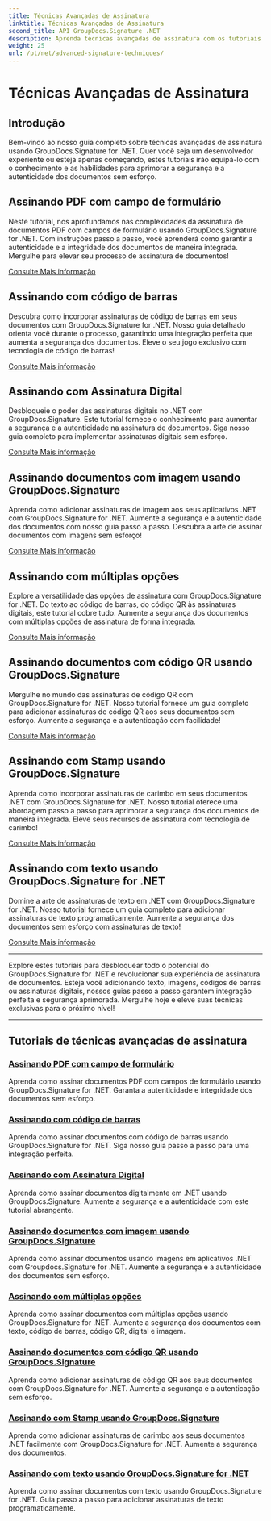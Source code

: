 ```yaml
---
title: Técnicas Avançadas de Assinatura
linktitle: Técnicas Avançadas de Assinatura
second_title: API GroupDocs.Signature .NET
description: Aprenda técnicas avançadas de assinatura com os tutoriais do GroupDocs.Signature for .NET. Assine PDFs, imagens e documentos perfeitamente com código de barras, digital e muito mais.
weight: 25
url: /pt/net/advanced-signature-techniques/
---
```


# Técnicas Avançadas de Assinatura

## Introdução

Bem-vindo ao nosso guia completo sobre técnicas avançadas de assinatura usando GroupDocs.Signature for .NET. Quer você seja um desenvolvedor experiente ou esteja apenas começando, estes tutoriais irão equipá-lo com o conhecimento e as habilidades para aprimorar a segurança e a autenticidade dos documentos sem esforço.

## Assinando PDF com campo de formulário

Neste tutorial, nos aprofundamos nas complexidades da assinatura de documentos PDF com campos de formulário usando GroupDocs.Signature for .NET. Com instruções passo a passo, você aprenderá como garantir a autenticidade e a integridade dos documentos de maneira integrada. Mergulhe para elevar seu processo de assinatura de documentos!

[Consulte Mais informação](./sign-pdf-form-field/)

## Assinando com código de barras

Descubra como incorporar assinaturas de código de barras em seus documentos com GroupDocs.Signature for .NET. Nosso guia detalhado orienta você durante o processo, garantindo uma integração perfeita que aumenta a segurança dos documentos. Eleve o seu jogo exclusivo com tecnologia de código de barras!

[Consulte Mais informação](./sign-with-barcode/)

## Assinando com Assinatura Digital

Desbloqueie o poder das assinaturas digitais no .NET com GroupDocs.Signature. Este tutorial fornece o conhecimento para aumentar a segurança e a autenticidade na assinatura de documentos. Siga nosso guia completo para implementar assinaturas digitais sem esforço.

[Consulte Mais informação](./sign-with-digital/)

## Assinando documentos com imagem usando GroupDocs.Signature

Aprenda como adicionar assinaturas de imagem aos seus aplicativos .NET com GroupDocs.Signature for .NET. Aumente a segurança e a autenticidade dos documentos com nosso guia passo a passo. Descubra a arte de assinar documentos com imagens sem esforço!

[Consulte Mais informação](./sign-with-image/)

## Assinando com múltiplas opções

Explore a versatilidade das opções de assinatura com GroupDocs.Signature for .NET. Do texto ao código de barras, do código QR às assinaturas digitais, este tutorial cobre tudo. Aumente a segurança dos documentos com múltiplas opções de assinatura de forma integrada.

[Consulte Mais informação](./sign-with-multiple-options/)

## Assinando documentos com código QR usando GroupDocs.Signature

Mergulhe no mundo das assinaturas de código QR com GroupDocs.Signature for .NET. Nosso tutorial fornece um guia completo para adicionar assinaturas de código QR aos seus documentos sem esforço. Aumente a segurança e a autenticação com facilidade!

[Consulte Mais informação](./sign-with-qr-code/)

## Assinando com Stamp usando GroupDocs.Signature

Aprenda como incorporar assinaturas de carimbo em seus documentos .NET com GroupDocs.Signature for .NET. Nosso tutorial oferece uma abordagem passo a passo para aprimorar a segurança dos documentos de maneira integrada. Eleve seus recursos de assinatura com tecnologia de carimbo!

[Consulte Mais informação](./sign-with-stamp/)

## Assinando com texto usando GroupDocs.Signature for .NET

Domine a arte de assinaturas de texto em .NET com GroupDocs.Signature for .NET. Nosso tutorial fornece um guia completo para adicionar assinaturas de texto programaticamente. Aumente a segurança dos documentos sem esforço com assinaturas de texto!

[Consulte Mais informação](./sign-with-text/)

---

Explore estes tutoriais para desbloquear todo o potencial do GroupDocs.Signature for .NET e revolucionar sua experiência de assinatura de documentos. Esteja você adicionando texto, imagens, códigos de barras ou assinaturas digitais, nossos guias passo a passo garantem integração perfeita e segurança aprimorada. Mergulhe hoje e eleve suas técnicas exclusivas para o próximo nível!

---

## Tutoriais de técnicas avançadas de assinatura
### [Assinando PDF com campo de formulário](./sign-pdf-form-field/)
Aprenda como assinar documentos PDF com campos de formulário usando GroupDocs.Signature for .NET. Garanta a autenticidade e integridade dos documentos sem esforço.
### [Assinando com código de barras](./sign-with-barcode/)
Aprenda como assinar documentos com código de barras usando GroupDocs.Signature for .NET. Siga nosso guia passo a passo para uma integração perfeita.
### [Assinando com Assinatura Digital](./sign-with-digital/)
Aprenda como assinar documentos digitalmente em .NET usando GroupDocs.Signature. Aumente a segurança e a autenticidade com este tutorial abrangente.
### [Assinando documentos com imagem usando GroupDocs.Signature](./sign-with-image/)
Aprenda como assinar documentos usando imagens em aplicativos .NET com Groupdocs.Signature for .NET. Aumente a segurança e a autenticidade dos documentos sem esforço.
### [Assinando com múltiplas opções](./sign-with-multiple-options/)
Aprenda como assinar documentos com múltiplas opções usando GroupDocs.Signature for .NET. Aumente a segurança dos documentos com texto, código de barras, código QR, digital e imagem.
### [Assinando documentos com código QR usando GroupDocs.Signature](./sign-with-qr-code/)
Aprenda como adicionar assinaturas de código QR aos seus documentos com GroupDocs.Signature for .NET. Aumente a segurança e a autenticação sem esforço.
### [Assinando com Stamp usando GroupDocs.Signature](./sign-with-stamp/)
Aprenda como adicionar assinaturas de carimbo aos seus documentos .NET facilmente com GroupDocs.Signature for .NET. Aumente a segurança dos documentos.
### [Assinando com texto usando GroupDocs.Signature for .NET](./sign-with-text/)
Aprenda como assinar documentos com texto usando GroupDocs.Signature for .NET. Guia passo a passo para adicionar assinaturas de texto programaticamente.